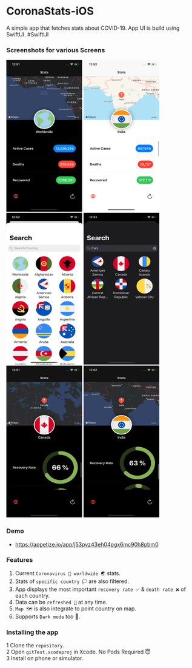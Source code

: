 # CoronaStats-iOS
A simple app that fetches stats about COVID-19. App UI is build using SwiftUI. #SwiftUI

### Screenshots for various Screens

<p float="left">
  <img src="https://github.com/djmunish/CoronaStats-iOS/blob/master/Preview/1.png" width="200" height="400" />
<img src="https://github.com/djmunish/CoronaStats-iOS/blob/master/Preview/2.png" width="200" height="400" />
<img src="https://github.com/djmunish/CoronaStats-iOS/blob/master/Preview/3.png" width="200" height="400" />
<img src="https://github.com/djmunish/CoronaStats-iOS/blob/master/Preview/4.png" width="200" height="400" />
<img src="https://github.com/djmunish/CoronaStats-iOS/blob/master/Preview/5.png" width="200" height="400" />
<img src="https://github.com/djmunish/CoronaStats-iOS/blob/master/Preview/6.png" width="200" height="400" />
</p>

### Demo

- https://appetize.io/app/j53pvz43eh04pgx6mc90h8pbm0

### Features
1) Current ```Coronavirus 🦠 worldwide 🌏``` stats.
2) Stats of ```specific country 🏳️``` are also filtered. 
3) App displays the most important ```recovery rate ✅``` & ```death rate ❌``` of each country.
4) Data can be ```refreshed 🔄``` at any time.
5) ```Map 🗺``` is also integrate to point country on map.
6) Supports ```Dark mode``` too 🌙.


### Installing the app
1 Clone the ```repository```. </br>
2 Open ```gitTest.xcodeproj``` in Xcode. No Pods Required 😇</br>
3 Install on phone or simulator.</br>
